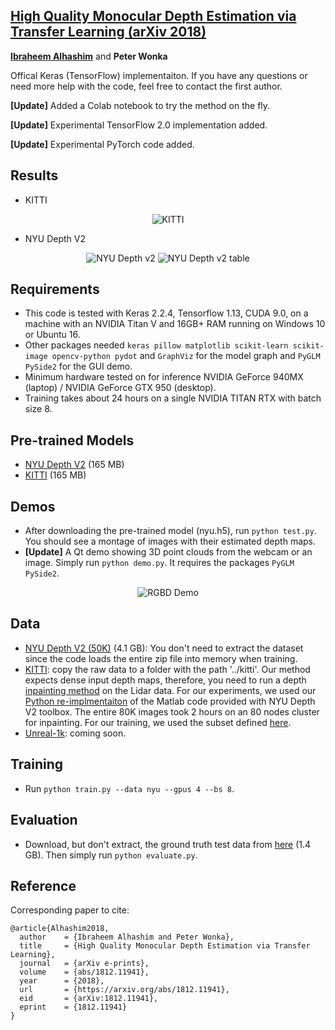 ## [High Quality Monocular Depth Estimation via Transfer Learning (arXiv 2018)](https://arxiv.org/abs/1812.11941)
**[Ibraheem Alhashim](https://ialhashim.github.io/)** and **Peter Wonka**

Offical Keras (TensorFlow) implementaiton. If you have any questions or need more help with the code, feel free to contact the first author.

**[Update]** Added a Colab notebook to try the method on the fly.

**[Update]** Experimental TensorFlow 2.0 implementation added.

**[Update]** Experimental PyTorch code added.

## Results

* KITTI
<p align="center"><img style="max-width:500px" src="https://s3-eu-west-1.amazonaws.com/densedepth/densedepth_results_01.jpg" alt="KITTI"></p>

* NYU Depth V2
<p align="center">
  <img style="max-width:500px" src="https://s3-eu-west-1.amazonaws.com/densedepth/densedepth_results_02.jpg" alt="NYU Depth v2">
  <img style="max-width:500px" src="https://s3-eu-west-1.amazonaws.com/densedepth/densedepth_results_03.jpg" alt="NYU Depth v2 table">
</p>

## Requirements
* This code is tested with Keras 2.2.4, Tensorflow 1.13, CUDA 9.0, on a machine with an NVIDIA Titan V and 16GB+ RAM running on Windows 10 or Ubuntu 16.
* Other packages needed `keras pillow matplotlib scikit-learn scikit-image opencv-python pydot` and `GraphViz` for the model graph and `PyGLM PySide2` for the GUI demo.
* Minimum hardware tested on for inference NVIDIA GeForce 940MX (laptop) / NVIDIA GeForce GTX 950 (desktop).
* Training takes about 24 hours on a single NVIDIA TITAN RTX with batch size 8.

## Pre-trained Models
* [NYU Depth V2](https://s3-eu-west-1.amazonaws.com/densedepth/nyu.h5) (165 MB)
* [KITTI](https://s3-eu-west-1.amazonaws.com/densedepth/kitti.h5) (165 MB)

## Demos
* After downloading the pre-trained model (nyu.h5), run `python test.py`. You should see a montage of images with their estimated depth maps.
* **[Update]** A Qt demo showing 3D point clouds from the webcam or an image. Simply run `python demo.py`. It requires the packages `PyGLM PySide2`. 
<p align="center">
  <img style="max-width:500px" src="https://s3-eu-west-1.amazonaws.com/densedepth/densedepth_results_04.jpg" alt="RGBD Demo">
</p>

## Data
* [NYU Depth V2 (50K)](https://tinyurl.com/nyu-data-zip) (4.1 GB): You don't need to extract the dataset since the code loads the entire zip file into memory when training.
* [KITTI](http://www.cvlibs.net/datasets/kitti/): copy the raw data to a folder with the path '../kitti'. Our method expects dense input depth maps, therefore, you need to run a depth [inpainting method](https://cs.nyu.edu/~silberman/datasets/nyu_depth_v2.html) on the Lidar data. For our experiments, we used our [Python re-implmentaiton](https://gist.github.com/ialhashim/be6235489a9c43c6d240e8331836586a) of the Matlab code provided with NYU Depth V2 toolbox. The entire 80K images took 2 hours on an 80 nodes cluster for inpainting. For our training, we used the subset defined [here](https://s3-eu-west-1.amazonaws.com/densedepth/kitti_train.csv).
* [Unreal-1k](https://github.com/ialhashim/DenseDepth): coming soon.

## Training
* Run `python train.py --data nyu --gpus 4 --bs 8`.

## Evaluation
* Download, but don't extract, the ground truth test data from [here](https://s3-eu-west-1.amazonaws.com/densedepth/nyu_test.zip) (1.4 GB). Then simply run `python evaluate.py`.

## Reference
Corresponding paper to cite:
```
@article{Alhashim2018,
  author    = {Ibraheem Alhashim and Peter Wonka},
  title     = {High Quality Monocular Depth Estimation via Transfer Learning},
  journal   = {arXiv e-prints},
  volume    = {abs/1812.11941},
  year      = {2018},
  url       = {https://arxiv.org/abs/1812.11941},
  eid       = {arXiv:1812.11941},
  eprint    = {1812.11941}
}
```
